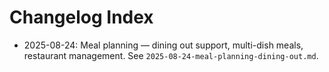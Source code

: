 # Changelog Index

- 2025-08-24: Meal planning — dining out support, multi-dish meals, restaurant management. See `2025-08-24-meal-planning-dining-out.md`.

